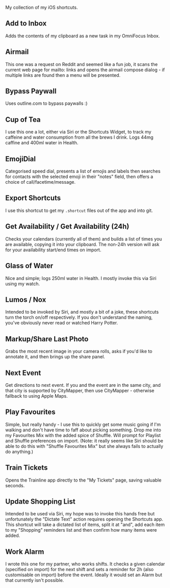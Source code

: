 My collection of my iOS shortcuts.

## Add to Inbox

Adds the contents of my clipboard as a new task in my OmniFocus Inbox.

## Airmail

This one was a request on Reddit and seemed like a fun job, it scans the
current web page for mailto: links and opens the airmail compose
dialog - if multiple links are found then a menu will be presented.

## Bypass Paywall

Uses outline.com to bypass paywalls :)

## Cup of Tea

I use this one a lot, either via Siri or the Shortcuts Widget, to track my
caffeine and water consumption from all the brews I drink. Logs 44mg caffine and
400ml water in Health.

## EmojiDial

Categorised speed dial, presents a list of emojis and labels then searches
for contacts with the selected emoji in their "notes" field, then offers a
choice of call/facetime/message.

## Export Shortcuts

I use this shortcut to get my `.shortcut` files out of the app and into git.

## Get Availability / Get Availability (24h)

Checks your calendars (currently all of them) and builds a list of times you are
available, copying it into your clipboard. The non-24h version will ask for your
availability start/end times on import.

## Glass of Water

Nice and simple; logs 250ml water in Health. I mostly invoke this via Siri using
my watch.

## Lumos / Nox

Intended to be invoked by Siri, and mostly a bit of a joke, these shortcuts turn
the torch on/off respectively. If you don't understand the naming, you've
obviously never read or watched Harry Potter.

## Markup/Share Last Photo

Grabs the most recent image in your camera rolls, asks if you'd like to
annotate it, and then brings up the share panel.

## Next Event

Get directions to next event. If you and the event are in the same city, and
that city is supported by CityMapper, then use CityMapper - otherwise fallback
to using Apple Maps.

## Play Favourites

Simple, but really handy - I use this to quickly get some music going if I'm
walking and don't have time to faff about picking something. Drop me into my
Favourites Mix with the added spice of Shuffle. Will prompt for Playlist and
Shuffle preferences on import. (Note: it really seems like Siri should be able
to do this with "Shuffle Favourites Mix" but she always fails to actually do
anything.)

## Train Tickets

Opens the Trainline app directly to the "My Tickets" page, saving
valuable seconds.

## Update Shopping List

Intended to be used via Siri, my hope was to invoke this hands free but
unfortunately the "Dictate Text" action requires opening the Shortcuts app.
This shortcut will take a dictated list of items, split it at "and", add each
item to my "Shopping" reminders list and then confirm how many items were added.

## Work Alarm

I wrote this one for my partner, who works shifts. It checks a given calendar
(specified on import) for the next shift and sets a reminder for 2h (also
customisable on import) before the event. Ideally it would set an Alarm but that
currently isn't possible.
